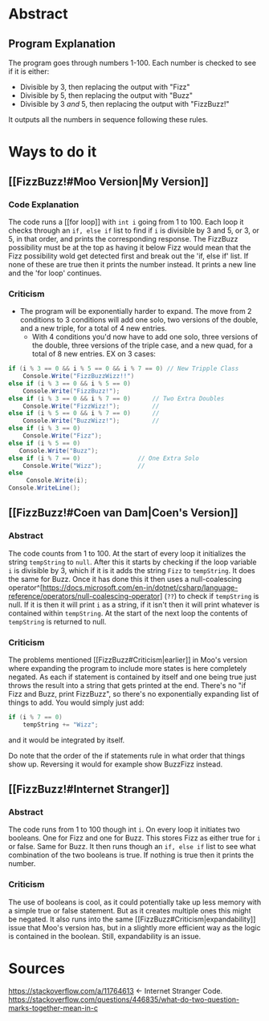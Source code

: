 # Abstract
## Program Explanation
The program goes through numbers 1-100. Each number is checked to see if it is either:
- Divisible by 3, then replacing the output with "Fizz"
- Divisible by 5, then replacing the output with "Buzz"
- Divisible by 3 *and* 5, then replacing the output with "FizzBuzz!"

It outputs all the numbers in sequence following these rules. 

# Ways to do it
## [[FizzBuzz!#Moo Version|My Version]]
### Code Explanation
The code runs a [[for loop]] with ``int i`` going from 1 to 100. 
Each loop it checks through an ``if, else if`` list to find if ``i`` is divisible by 3 and 5, or 3, or 5, in that order, and prints the corresponding response. 
The FizzBuzz possibility must be at the top as having it below Fizz would mean that the Fizz possibility wold get detected first and break out the 'if, else if' list. If none of these are true then it prints the number instead. 
It prints a new line and the 'for loop' continues. 

### Criticism
- The program will be exponentially harder to expand. The move from 2 conditions to 3 conditions will add one solo, two versions of the double, and a new triple, for a total of 4 new entries. 
	- With 4 conditions you'd now have to add one solo, three versions of the double, three versions of the triple case, and a new quad, for a total of 8 new entries. 
EX on 3 cases:  
```cs
if (i % 3 == 0 && i % 5 == 0 && i % 7 == 0)	// New Tripple Class
	Console.Write("FizzBuzzWizz!!")
else if (i % 3 == 0 && i % 5 == 0)
    Console.Write("FizzBuzz!");
else if (i % 3 == 0 && i % 7 == 0)		// Two Extra Doubles
	Console.Write("FizzWizz!");			//
else if (i % 5 == 0 && i % 7 == 0)		//
	Console.Write("BuzzWizz!");			//
else if (i % 3 == 0)
    Console.Write("Fizz");
else if (i % 5 == 0)
   Console.Write("Buzz");
else if (i % 7 == 0)				// One Extra Solo
	Console.Write("Wizz");			//
else
     Console.Write(i);
Console.WriteLine();
```

## [[FizzBuzz!#Coen van Dam|Coen's Version]]
### Abstract
The code counts from 1 to 100. At the start of every loop it initializes the string ``tempString`` to ``null``.  After this it starts by checking if the loop variable ``i`` is divisible by 3, which if it is it adds the string ``Fizz`` to ``tempString``. It does the same for Buzz. Once it has done this it then uses a null-coalescing operator^[https://docs.microsoft.com/en-in/dotnet/csharp/language-reference/operators/null-coalescing-operator] (``??``) to check if ``tempString`` is null. If it is then it will print ``i`` as a string, if it isn't then it will print whatever is contained within ``tempString``. At the start of the next loop the contents of ``tempString`` is returned to null.

### Criticism
The problems mentioned [[FizzBuzz#Criticism|earlier]] in Moo's version where expanding the program to include more states is here completely negated. As each if statement is contained by itself and one being true just throws the result into a string that gets printed at the end. There's no "if Fizz and Buzz, print FizzBuzz", so there's no exponentially expanding list of things to add. You would simply just add:
```cs
if (i % 7 == 0)
	tempString += "Wizz";
```
and it would be integrated by itself.

Do note that the order of the if statements rule in what order that things show up. Reversing it would for example show BuzzFizz instead.

## [[FizzBuzz!#Internet Stranger]]
### Abstract
The code runs from 1 to 100 though int ``i``. On every loop it initiates two booleans. One for Fizz and one for Buzz. This stores Fizz as either true for ``i`` or false. Same for Buzz. It then runs though an ``if, else if`` list to see what combination of the two booleans is true. If nothing is true then it prints the number.

### Criticism
The use of booleans is cool, as it could potentially take up less memory with a simple true or false statement. But as it creates multiple ones this might be negated. It also runs into the same [[FizzBuzz#Criticism|expandability]] issue that Moo's version has, but in a slightly more efficient way as the logic is contained in the boolean. Still, expandability is an issue.


# Sources
https://stackoverflow.com/a/11764613 <- Internet Stranger Code.
https://stackoverflow.com/questions/446835/what-do-two-question-marks-together-mean-in-c
